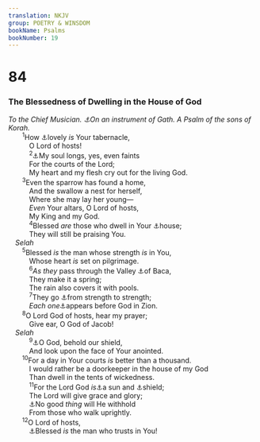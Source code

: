 ```yaml
---
translation: NKJV
group: POETRY & WINSDOM
bookName: Psalms 
bookNumber: 19
---
```


<div class="title"><h1>84</h1><h3>The Blessedness of Dwelling in the House of God</h3><i>To the Chief Musician. <a data-toggle="tooltip" data-placement="bottom" title="Ps. 8:title">⚓</a>On an instrument of Gath. A Psalm of the sons of Korah.</i></div>
<span class="verse thi_84_1">  <sup>1</sup>How <a data-toggle="tooltip" data-placement="bottom" title="Ps. 27:4; 46:4, 5">⚓</a>lovely <i>is</i> Your tabernacle,<br/>   O Lord of hosts!<br/></span>
<span class="verse thi_84_2">   <sup>2</sup><a data-toggle="tooltip" data-placement="bottom" title="Ps. 42:1, 2">⚓</a>My soul longs, yes, even faints<br/>   For the courts of the Lord;<br/>   My heart and my flesh cry out for the living God.<br/></span>
<span class="verse thi_84_3">  <sup>3</sup>Even the sparrow has found a home,<br/>   And the swallow a nest for herself,<br/>   Where she may lay her young—<br/>   <i>Even</i> Your altars, O Lord of hosts,<br/>   My King and my God.<br/></span>
<span class="verse thi_84_4">   <sup>4</sup>Blessed <i>are</i> those who dwell in Your <a data-toggle="tooltip" data-placement="bottom" title="(Ps. 65:4)">⚓</a>house;<br/>   They will still be praising You.<br/> <i>Selah</i><br/></span>
<span class="verse thi_84_5">  <sup>5</sup>Blessed <i>is</i> the man whose strength <i>is</i> in You,<br/>   Whose heart <i>is</i> set on pilgrimage.<br/></span>
<span class="verse thi_84_6">   <sup>6</sup><i>As</i> <i>they</i> pass through the Valley <a data-toggle="tooltip" data-placement="bottom" title="2 Sam. 5:22–25">⚓</a>of Baca,<br/>   They make it a spring;<br/>   The rain also covers it with pools.<br/></span>
<span class="verse thi_84_7">   <sup>7</sup>They go <a data-toggle="tooltip" data-placement="bottom" title="Prov. 4:18; Is. 40:31; John 1:16; 2 Cor. 3:18">⚓</a>from strength to strength;<br/>   <i>Each</i> <i>one</i><a data-toggle="tooltip" data-placement="bottom" title="Ex. 34:23; Deut. 16:16">⚓</a>appears before God in Zion.<br/></span>
<span class="verse thi_84_8">  <sup>8</sup>O Lord God of hosts, hear my prayer;<br/>   Give ear, O God of Jacob!<br/> <i>Selah</i><br/></span>
<span class="verse thi_84_9">   <sup>9</sup><a data-toggle="tooltip" data-placement="bottom" title="Gen. 15:1">⚓</a>O God, behold our shield,<br/>   And look upon the face of Your anointed.<br/></span>
<span class="verse thi_84_10">  <sup>10</sup>For a day in Your courts <i>is</i> better than a thousand.<br/>   I would rather be a doorkeeper in the house of my God<br/>   Than dwell in the tents of wickedness.<br/></span>
<span class="verse thi_84_11">   <sup>11</sup>For the Lord God <i>is</i><a data-toggle="tooltip" data-placement="bottom" title="Is. 60:19, 20; Mal. 4:2; Rev. 21:23">⚓</a>a sun and <a data-toggle="tooltip" data-placement="bottom" title="Gen. 15:1">⚓</a>shield;<br/>   The Lord will give grace and glory;<br/>   <a data-toggle="tooltip" data-placement="bottom" title="Ps. 34:9, 10">⚓</a>No good <i>thing</i> will He withhold<br/>   From those who walk uprightly.<br/></span>
<span class="verse thi_84_12">  <sup>12</sup>O Lord of hosts,<br/>   <a data-toggle="tooltip" data-placement="bottom" title="(Ps. 2:12; 40:4)">⚓</a>Blessed <i>is</i> the man who trusts in You!<br/></span>
